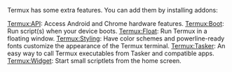 Termux has some extra features. You can add them by installing addons:

[Termux:API](Termux:API): Access Android and Chrome hardware features.
[Termux:Boot](Termux:Boot): Run script(s) when your device boots.
[Termux:Float](Termux:Float): Run Termux in a floating window.
[Termux:Styling](Termux:Styling): Have color schemes and powerline-ready fonts customize the appearance of the Termux terminal.
[Termux:Tasker](Termux:Tasker): An easy way to call Termux executables from Tasker and compatible apps.
[Termux:Widget](Termux:Widget): Start small scriptlets from the home screen.